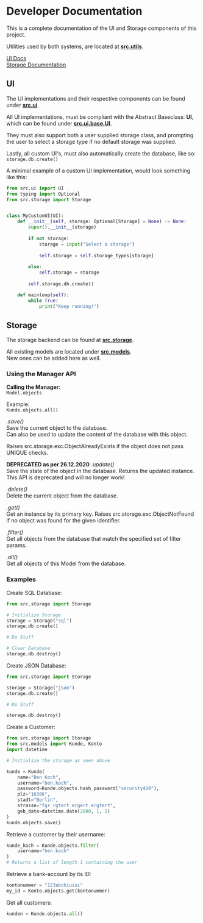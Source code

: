 # Developer Documentation

This is a complete documentation
of the UI and Storage components
of this project.

Utilities used by both systems,
are located at [**src.utils**](utils).

[UI Docs](#UI)  
[Storage Documentation](#Storage)

## UI

The UI implementations
and their respective components
can be found under [**src.ui**](ui).

All UI implementations,
must be compliant with the
Abstract Baseclass: **UI**,
which can be found under
[**src.ui.base.UI**](ui/base.py).

They must also support both
a user supplied storage class,
and prompting the user
to select a storage type if
no default storage was supplied.

Lastly, all custom UI's, must
also automatically create the
database, like so:  
``storage.db.create()``

A minimal example of a custom
UI implementation, would look
something like this:  

````python
from src.ui import UI
from typing import Optional
from src.storage import Storage


class MyCustomUI(UI):
    def __init__(self, storage: Optional[Storage] = None) -> None:
        super().__init__(storage)
        
        if not storage:
            storage = input("Select a storage")
            
            self.storage = self.storage_types[storage]
            
        else:
            self.storage = storage
        
        self.storage.db.create()

    def mainloop(self):
        while True:
            print("Keep running!")
````

## Storage

The storage backend can be
found at [**src.storage**](storage).

All existing models are located
under [**src.models**](models).  
New ones can be added here as well.

### Using the Manager API

**Calling the Manager:**  
``Model.objects``

Example:  
``Kunde.objects.all()``

*.save()*  
Save the current object to the database.  
Can also be used to update the content of
the database with this object.  

Raises src.storage.exc.ObjectAlreadyExists
if the object does not pass UNIQUE checks.

**DEPRECATED as per 26.12.2020**
*.update()*  
Save the state of the object in the database.
Returns the updated instance.  
This API is deprecated and will no longer work!

*.delete()*  
Delete the current object from the database.

*.get()*  
Get an instance by its primary key.
Raises src.storage.exc.ObjectNotFound
if no object was found for the given identifier.

*.filter()*  
Get all objects from the database that match
the specified set of filter params.

*.all()*  
Get all objects of this Model from the database.

### Examples

Create SQL Database:
````python
from src.storage import Storage

# Initialize Storage
storage = Storage("sql")
storage.db.create()

# Do Stuff

# Clear Database
storage.db.destroy()
````

Create JSON Database:
````python
from src.storage import Storage

storage = Storage("json")
storage.db.create()

# Do Stuff

storage.db.destroy()
````

Create a Customer:

````python
from src.storage import Storage
from src.models import Kunde, Konto
import datetime

# Initialize the storage as seen above

kunde = Kunde(
    name="Ben Koch",
    username="ben.koch",
    password=Kunde.objects.hash_password("security420"),
    plz="16386",
    stadt="Berlin",
    strasse="fgr rgtert ergert ergtert",
    geb_date=datetime.date(2000, 1, 1)
)
kunde.objects.save()
````

Retrieve a customer by their username:
````python
kunde_koch = Kunde.objects.filter(
    username="ben.koch"
)
# Returns a list of length 1 containing the user
````

Retrieve a bank-account by its ID:
````python
kontonummer = "123abchiuiui"
my_id = Konto.objects.get(kontonummer)
````

Get all customers:
````python
kunden = Kunde.objects.all()
````
